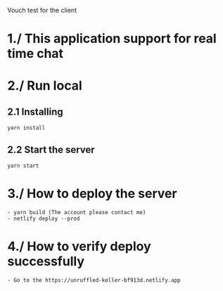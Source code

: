 Vouch test for the client

# 1./ This application support for real time chat

# 2./ Run local

## 2.1 Installing

    yarn install

## 2.2 Start the server

    yarn start

# 3./ How to deploy the server

    - yarn build (The account please contact me)
    - netlify deploy --prod

# 4./ How to verify deploy successfully

    - Go to the https://unruffled-keller-bf913d.netlify.app
